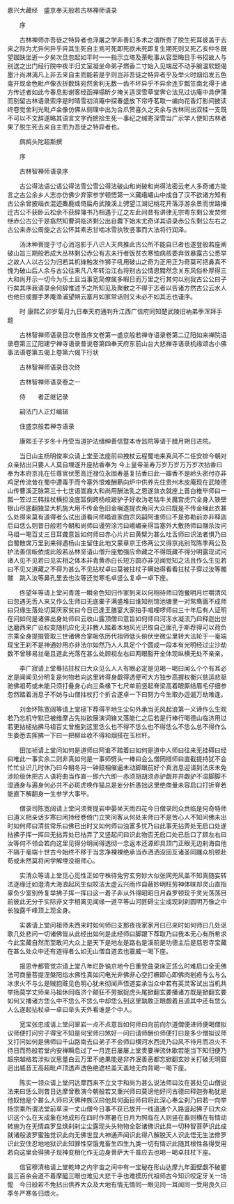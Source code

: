 <!-- { "loadSidebar": true } -->
嘉兴大藏经　盛京奉天般若古林禅师语录


　　序

　　古林禅师亦吾徒之特异者也浮屠之学非善幻多术之谓所贵了脱生死耳彼盖于去来之际为尤异何异乎异其生死自主焉可死即死欲未死即复生期死则又死乙亥仲冬既望跏趺坐逝一夕矣次旦忽起如平时一一指示立塔及荼毗事从容至晦日手书招故人与别送之出门经行院中夜半归丈室凝坐命弟子燃香二寸始入见端居不动手腕温软题偈墨汁尚淋漓凡上非去来自主而能若是乎则岂非吾徒之特异者乎及举火时烟焰发五色龛开现金色毗卢像衣折数珠宛然舍利无数一齿不坏异乎不异余连岁瓢笠南北得于诸方传述者如此今春息影谢客经函禅榻昕夕掩关适深雪草堂霁仑法兄过访庵中具伊蒲而别留古林语录索序是时晴雪初消庵中探春盛放下帘呼茗取一编向花香灯影间披读终卷觉舍利光毗卢金像仿佛从侧理中出为合爪赞喜久之夫余与古林同出双桂一支既不可以不文辞遂略其语言文字而摭拾生死一事纪之缄寄深雪当广示学人使知古林者果了脱生死去来自主而为吾徒之特异者也。

　　鹧鸪头陀超斯撰

　　序


　　古林智禅师语录序

　　古公得法语公语公得法雪公雪公得法破山和尚破和尚得法密云老人多奇诸方能言之古公余乡人志亦仿佛少弃家参学顿悟第一义藏峨嵋山中成自了汉不欲诸方知有古公余曾披缁衣混迹麋鹿或倚扁舟武陵溪上骋望江湖记桃花开落浮游余景而世路播迁古公不获卧云松余不获辞簿书乃相遇于辽之左此间昔有讲律无宗粤东剩公发焚修继赤公古公于是翕然知曹洞临济剩公出自爨下始末尤奇详其语录赤公东剩公左右之古公来赤公周旋之古公怀其素志甘啮冰雪执牧竖事而大法将行润泽。

　　汤沐种菩提于寸心消泡影于八识人天共推此古公所不能自已者也遂登般若座阐破山旨三期般若成大丛林剩公赤公有志未行者饭贫衣寒恤病孩委弃敛暴露古公悉举之故人人以古公为归若其机锋触发作狮子吼用破山之奇为正用正为奇莫可把鼻真不愧为破山后人余与古公往来凡八年转治江右将别古公情思黯然念关东风俗朴厚得三大和尚开示一切今为乐土且当事宽简僚属多暇日而万里之行其何以别我古公公曰子行矣其序我语录余何辞惟述予之所知见及聚散之不得于志者以告诸方然古公云水人也他日或握手茅庵渔浦望朔云塞月如家常话则又未必不如其志也谨序。

　　时
康熙乙卯岁菊月九日奉天府通判升江西广信府同知楚武陵旧衲弟季浑拜手题

　　古林智禅师语录目次卷首序文卷第一盛京般若禅寺语录卷第二辽阳如来禅院语录卷第三辽阳建宁禅寺语录普说卷第四奉天府东前山台大悲禅寺语录机缘颂古小佛事法语卷第五偈上卷第六偈下行状

　　古林智禅师语录目次终

　　古林智禅师语录卷之一

　　侍　　者正继记录

　　嗣法门人正灯编辑

　　住盛京般若禅寺语录

　　康熙壬子岁冬十月受当道护法缙绅善信暨本寺监院等请于腊月朔日进院。

　　当日山主杨明俊率众请上堂至法座前曰拽杖云程蜀地来真风不二任安排今朝对众亲拈出只要人人莫自埋遂升座拈香奉为
今上皇帝圣寿万岁万岁万万岁次拈香曰奉为本府京兆在任尊官伏愿高迁禄位永固寿基复拈香曰此一瓣香不是岭头密付亦非鸡足传流昔在蜀中遭毒手而今塞外恨难酬爇向炉中供养先住贵州木皮庵现在武陵德山传曹溪正脉第三十七世语嵩裔大和尚用酬法乳之恩遂敛衣就座上首白椎毕师曰一瓢一笠过三韩拄杖横担没底篮倒跨杨岐跛驴子好收沩老牯牛关魔宫虎穴全身入铁壁银山尽底翻独显大机施大用不传金色旧金襕遂提衣角问大众曰既是不传金襕此衣甚么处得来莫有道得者么试出道看问师唱谁家曲宗风嗣阿谁师曰不是弥勒前亦非释迦后曰恁么则昔日般若今朝和尚师曰谩劳涂污曰峨嵋亲得旨塞外大敷扬师曰赚杀汝问马祖一喝百丈三日耳聋意旨如何师曰赤心片片曰黄檗为甚么吐舌师曰识法者惧乃曰自蜀散席万里到来得遇杨山主留住此地又蒙章京王佟两公又得京兆别驾陈季两公及护法善信皈依成此般若丛林坚请山僧升座勉强应命藏之不得既藏不得分明露现试问诸人见不见若曰见实相之体本非青黄赤白长短方圆亦非见闻觉知之法且作么生见若曰不见又道藏之不得为甚么不见拈杖卓曰莫被拄杖子瞒始得看看拄杖子穿过汝等髑髅　跳入汝等鼻孔里去也汝等还觉寒毛卓竖么复卓一卓下座。

　　佟望年等请上堂问青莲一瞬金色知归作家到来以何相待师曰饱餐明月烂嚼清风曰忽遇无舌人来又作么生师曰无底橐子满盛堆曰谁知别馆池塘里一对鸳鸯画不成师曰只缘生落处切莫厌家贫曰今日已逢王膳宴大家拍手唱哩啰师曰三十年后有人证明在问如何是诸佛出身处师曰云收山露顶僧曰意旨如何师曰河冻水凝流乃曰释迦出世达磨西来广设权变随机应化无非教人踏着本地风光识取自己面孔于斯荐得可以荷负宗乘全身提掇管取三世诸佛合掌皈依历代祖师低头俯伏坐微尘里转大法轮于一毫端现宝王刹不是神通妙用亦非法尔如然乃人人具足个个圆成一段本有光明经过尘沙劫数不曾移易丝毫且道此光落在甚么处顾视左右曰两眼豁开全体现纵横无处不亲亲。

　　李广寂请上堂蓦拈拄杖曰大众见么人人有眼必定是见喝一喝曰闻么个个有耳必定是闻闻见分明复是何物若向这里转得身觑得透便可大方独步高握权衡兴慈运悲驱驰佛祖苟或未能只须打叠身心向三条椽下七尺单前竖起脊梁高着眼厮结眉毛仔细参忽然踏着消息子不妨与山僧拄杖打个折合遂卓一下曰努力今生取办逗遛万劫难逢。

　　刘金环陈宽阔等请上堂槌下荐得平地生尘句外承当无风起浪第一义谛作么生观若乃忘机守默已被维摩占先拟欲展演词锋又落能仁之后若是行棒行喝德山临济用过若更拈槌拈拂马祖百丈曾施到这里恁么也不得不恁么也不得恁么不恁么总不得作么生委悉去挥拂一下曰一把柳丝收不得和烟搭在玉栏杆。

　　田加祯请上堂问如何是道师曰阿谁不踏着曰如何是道中人师曰往来无挂碍曰经曰唯此一事实余二则非真如何是一事师劈头一棒曰会么僧罔措师曰直截提持犹不会忙忙业识几时休乃曰今朝冬月一钟鼓相催逼未动脚跟前好个真消息迎请到法床未免涉阶级休把古人语将曲当作直一即六六即一赤须胡胡须赤驴觑井井觑驴不湿脚脚不湿通身与遍身何必共不必斑虎唤作猫总是妄分析愚拙这里绝商量未容启口打折脊若能直下解翻身一生参学大事毕。

　　僧录司陈宽阔请上堂问须菩提岩中晏坐天雨四花今日僧录同众贲临是何奇特师曰道义相亲话岁寒曰闲持经卷倚门立笑问客从何处来师曰不是苦心人不知问佛未出时如何师曰清贫常乐曰佛已出时又如何师曰浊富多忧乃曰此事无拈弄处无启口处遂拈拂子挥一挥曰无拈弄处已拈弄了又竖起问曰识此物否无启口处已启口了顾左右曰汝等何不领会若向这里见得分明闻得透彻一念返本还源即具顶门正眼无边刹海自他不隔于毫端十世古今始终不移于当念净裸裸绝承当赤洒洒没回互诸圣同躔众机顿赴苟或未然莫将闲学解埋没祖师心。

　　实清众等请上堂觅心觅性正如守株待兔穷玄穷妙大似张网兜风盖不知真随妄转法逐缘迁如澄清大海浪起风生似皎洁太虚云兴雨作自蔽妙明枉劳神体昧却灵山直指辜负少室别传复举拂子挥一挥曰这一着子非从外得昭昭日月森罗顿现于灵光荡荡目前彼此无分于实际非文字相离见闻缘一道平等山河匪碍尘尘成现刹刹圆明万像之中长独露千峰顶上现全身。

　　实袭请上堂问祖师未西来时如何师曰支那夜夜家家月曰已来时如何师曰几处讴歌几处悲问一切诸佛皆从此经出如何是此经师曰脚跟下荐取乃曰我本无心有所希求今此宝藏自然而至敢问大众上是天下是地左是路右是溪前是功德主后是慈恩寺宝藏在甚么处众中还有道得者么如无山僧自道去也震威一喝下座。

　　报恩寺都管觉宗请上堂八年烂卧镐京地今日重登曲录床正恁么时难启口全无佛法可商量菩提涅槃阳焰水佛性真如闪电光非佛非心空打橛即心即佛肉剜疮与么与么冰求火不与么是贼抱赃见色明心犹未彻闻声悟道妄承当众中若有英灵客试出当机共举扬莫学丈师亲马祖休同临济个颠狂不劳据捉虎头尾掀翻玄要播诸方既是掀翻玄要如何又播诸方恁么中不恁么不恁么中却恁么到这里孰敢正眼觑着且道其中还有恁么人么遂起拈杖卓一卓曰举头天外看谁是个中人。

　　宽宝张忠成请上堂问翠岩一点不点意旨如何师曰向前向尔道僧便进师便喝僧拟议师便打问穷子得宝不知是何宝师曰煞好一问曰请师酬价师便打曰是多少僧拟议师又打问如何是佛师曰千山路南去曰弟子不会师曰横河水西流乃曰风不待月而凉火不待日而热般若堂内安禅瞬息过了一月连日屡屡上堂贵要禅流休歇若能当下知归便乃超宗越格若涉拟议思量白云万里不绝果能是非齐泯善恶都忘掀翻玄妙关打破无明窟迥出威音王高超毗卢顶透声透色绝遮栏盖天盖地无向背喝一喝下座。

　　陈实一领众请上堂问达摩西来不立文字和尚为甚么说法师曰汝在甚处见山僧说法来曰恁么则昔日达摩曾敷演今朝般若又重兴师曰莫谤他好问古德曰释迦弥勒犹是他奴他是个甚么人师曰灭佛种族汉曰他具何面目师曰将此深心奉尘刹乃曰若一向举扬宗乘所谓法堂前草深一丈山僧今日事不获已放开一线道通个入路竖起拂子曰大众识这个么在天成象在地成形在四时作寒暑在日月为照临在人则竖在畜则横在有情动转施为在无情森罗显焕刹刹尘尘露现头头物物全彰诸佛识此具一切种智菩萨识此成就诸般波罗蜜独觉识此向无佛世显大神通声闻识此得八解脱天人识此悟无生法修罗识此安住忍地地狱识此知罪性空饿鬼畜生四生九类一切有情识此随其根性各得受用若向这里会得拂子现神变相化作无边身菩萨大千普应去也喝一喝卓拄杖下座。

　　信官穆清格请上堂乾坤之内宇宙之间中有一宝秘在形山达摩九年面壁觑不破瞿昙三百余会道不着摩醯三眼也难见大悲千手也难摸历代祖师古今知识咬定牙关一场懡　今日般若不免拈出供养大众及大地有情无情同一眼见同一耳闻同一受用良久曰季冬严寒各归煨火。


